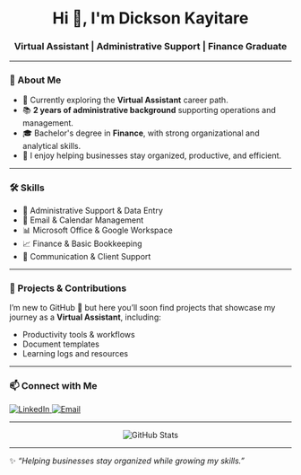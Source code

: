 <!-- Profile Banner -->
<p align="center"
   ![Image Alt] (https://github.com/dicksonkay/dicksonkay/blob/1a856fbbdcd49b128450edce5700b40e47d4016d/Dickson.jpg )
</p>

<h1 align="center">Hi 👋, I'm Dickson Kayitare </h1>
<h3 align="center">Virtual Assistant | Administrative Support | Finance Graduate</h3>

---

### 🌟 About Me  
- 🎯 Currently exploring the **Virtual Assistant** career path.  
- 📚 **2 years of administrative background** supporting operations and management.  
- 🎓 Bachelor's degree in **Finance**, with strong organizational and analytical skills.  
- 🤝 I enjoy helping businesses stay organized, productive, and efficient.  

---

### 🛠️ Skills  
- 📌 Administrative Support & Data Entry  
- 📩 Email & Calendar Management  
- 📊 Microsoft Office & Google Workspace  
- 📈 Finance & Basic Bookkeeping  
- 💬 Communication & Client Support  

---

### 📂 Projects & Contributions  
I’m new to GitHub 🚀 but here you’ll soon find projects that showcase my journey as a **Virtual Assistant**, including:  
- Productivity tools & workflows  
- Document templates  
- Learning logs and resources  

---

### 📫 Connect with Me  
<p align="left">
  <a href="https://www.linkedin.com/in/dickson-k-963b54207?">
    <img src="https://img.shields.io/badge/LinkedIn-%230077B5.svg?logo=linkedin&logoColor=white" alt="LinkedIn" />
  </a>
  <a href="mailto:dicksonkayitare50@gmail.com">
    <img src="https://img.shields.io/badge/Email-D14836?logo=gmail&logoColor=white" alt="Email" />
  </a>
</p>

---

<p align="center">
  <img src="https://github-readme-stats.vercel.app/api?username=yourgithubusername&show_icons=true&theme=radical" alt="GitHub Stats" />
</p>

---
✨ _“Helping businesses stay organized while growing my skills.”_  

<!--
**dicksonkay/dicksonkay** is a ✨ _special_ ✨ repository because its `README.md` (this file) appears on your GitHub profile.

Here are some ideas to get you started:

- 🔭 I’m currently working on ...
- 🌱 I’m currently learning ...
- 👯 I’m looking to collaborate on ...
- 🤔 I’m looking for help with ...
- 💬 Ask me about ...
- 📫 How to reach me: ...
- 😄 Pronouns: ...
- ⚡ Fun fact: ...
-->
